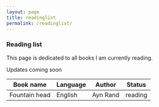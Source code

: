 ```yaml
---
layout: page
title: readinglist
permalink: /readinglist/
---
```


### Reading list

This page is dedicated to all books I am currently reading.

Updates coming soon

Book name | Language | Author | Status
--- | --- | --- | ---
Fountain head | English | Ayn Rand | reading
